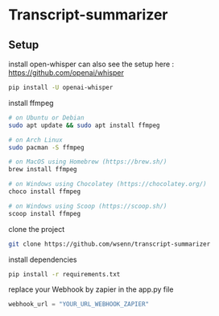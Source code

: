 # Transcript-summarizer



## Setup

install open-whisper can also see the setup here : https://github.com/openai/whisper

```bash
pip install -U openai-whisper
```

install ffmpeg

```bash
# on Ubuntu or Debian
sudo apt update && sudo apt install ffmpeg

# on Arch Linux
sudo pacman -S ffmpeg

# on MacOS using Homebrew (https://brew.sh/)
brew install ffmpeg

# on Windows using Chocolatey (https://chocolatey.org/)
choco install ffmpeg

# on Windows using Scoop (https://scoop.sh/)
scoop install ffmpeg
```

clone the project

```bash
git clone https://github.com/wsenn/transcript-summarizer
```

install dependencies

```bash
pip install -r requirements.txt
```

replace your Webhook by zapier in the app.py file
```python
webhook_url = "YOUR_URL_WEBHOOK_ZAPIER"
```


